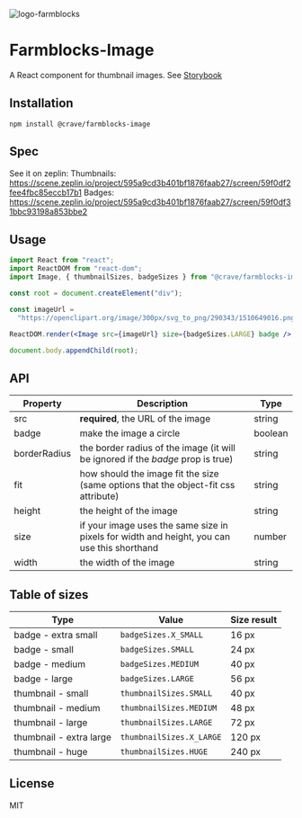 ![logo-farmblocks](https://user-images.githubusercontent.com/7760/31051341-4d280118-a63c-11e7-9e8f-3b375ca8f9a0.png)

# Farmblocks-Image

A React component for thumbnail images. See
[Storybook](https://cravefood.github.io/farmblocks/index.html?selectedKind=Image)

## Installation

```
npm install @crave/farmblocks-image
```

## Spec

See it on zeplin: Thumbnails:
https://scene.zeplin.io/project/595a9cd3b401bf1876faab27/screen/59f0df2fee4fbc85eccb17b1
Badges:
https://scene.zeplin.io/project/595a9cd3b401bf1876faab27/screen/59f0df31bbc93198a853bbe2

## Usage

```jsx
import React from "react";
import ReactDOM from "react-dom";
import Image, { thumbnailSizes, badgeSizes } from "@crave/farmblocks-image";

const root = document.createElement("div");

const imageUrl =
  "https://openclipart.org/image/300px/svg_to_png/290343/1510649016.png&disposition=attachment";

ReactDOM.render(<Image src={imageUrl} size={badgeSizes.LARGE} badge />, root);

document.body.appendChild(root);
```

## API

| Property     | Description                                                                                 | Type    |
| ------------ | ------------------------------------------------------------------------------------------- | ------- |
| src          | **required**, the URL of the image                                                          | string  |
| badge        | make the image a circle                                                                     | boolean |
| borderRadius | the border radius of the image (it will be ignored if the _badge_ prop is true)             | string  |
| fit          | how should the image fit the size (same options that the object-fit css attribute)    | string  |
| height       | the height of the image                                                                     | string  |
| size         | if your image uses the same size in pixels for width and height, you can use this shorthand | number  |
| width        | the width of the image                                                                      | string  |

## Table of sizes

| Type                    | Value                    | Size result |
| ----------------------- | ------------------------ | ----------- |
| badge - extra small     | `badgeSizes.X_SMALL`     | 16 px       |
| badge - small           | `badgeSizes.SMALL`       | 24 px       |
| badge - medium          | `badgeSizes.MEDIUM`      | 40 px       |
| badge - large           | `badgeSizes.LARGE`       | 56 px       |
| thumbnail - small       | `thumbnailSizes.SMALL`   | 40 px       |
| thumbnail - medium      | `thumbnailSizes.MEDIUM`  | 48 px       |
| thumbnail - large       | `thumbnailSizes.LARGE`   | 72 px       |
| thumbnail - extra large | `thumbnailSizes.X_LARGE` | 120 px      |
| thumbnail - huge        | `thumbnailSizes.HUGE`    | 240 px      |

## License

MIT
